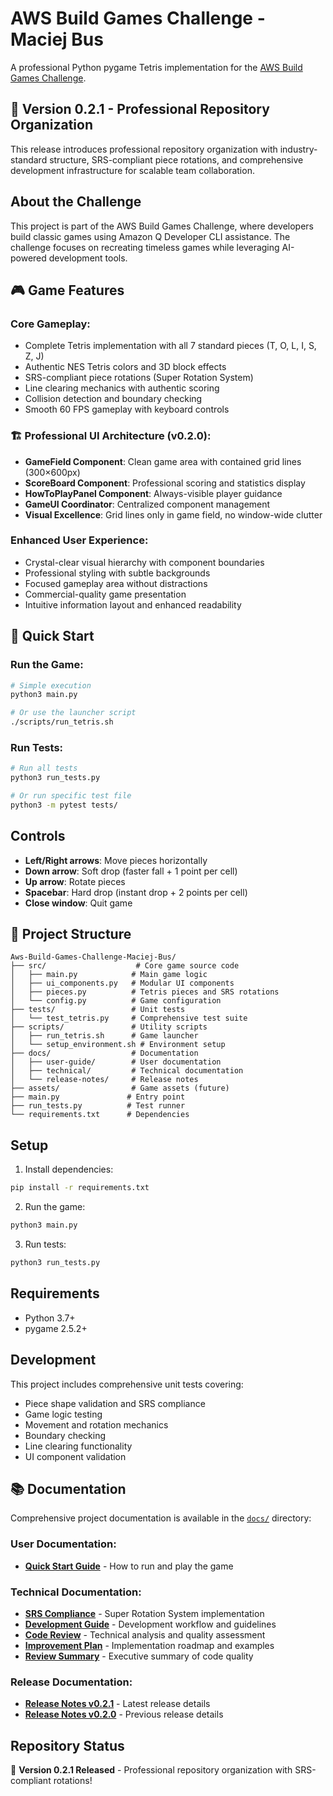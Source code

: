# AWS Build Games Challenge - Maciej Bus

A professional Python pygame Tetris implementation for the [AWS Build Games Challenge](https://builder.aws.com/content/2y6egGcPAGQs8EwtQUM9KAONojz/build-games-challenge-build-classics-with-amazon-q-developer-cli).

## 🌟 **Version 0.2.1 - Professional Repository Organization**

This release introduces professional repository organization with industry-standard structure, SRS-compliant piece rotations, and comprehensive development infrastructure for scalable team collaboration.

## About the Challenge

This project is part of the AWS Build Games Challenge, where developers build classic games using Amazon Q Developer CLI assistance. The challenge focuses on recreating timeless games while leveraging AI-powered development tools.

## 🎮 **Game Features**

### **Core Gameplay:**
- Complete Tetris implementation with all 7 standard pieces (T, O, L, I, S, Z, J)
- Authentic NES Tetris colors and 3D block effects
- SRS-compliant piece rotations (Super Rotation System)
- Line clearing mechanics with authentic scoring
- Collision detection and boundary checking
- Smooth 60 FPS gameplay with keyboard controls

### **🏗️ Professional UI Architecture (v0.2.0):**
- **GameField Component**: Clean game area with contained grid lines (300×600px)
- **ScoreBoard Component**: Professional scoring and statistics display
- **HowToPlayPanel Component**: Always-visible player guidance
- **GameUI Coordinator**: Centralized component management
- **Visual Excellence**: Grid lines only in game field, no window-wide clutter

### **Enhanced User Experience:**
- Crystal-clear visual hierarchy with component boundaries
- Professional styling with subtle backgrounds
- Focused gameplay area without distractions
- Commercial-quality game presentation
- Intuitive information layout and enhanced readability

## 🚀 **Quick Start**

### **Run the Game:**
```bash
# Simple execution
python3 main.py

# Or use the launcher script
./scripts/run_tetris.sh
```

### **Run Tests:**
```bash
# Run all tests
python3 run_tests.py

# Or run specific test file
python3 -m pytest tests/
```

## Controls

- **Left/Right arrows**: Move pieces horizontally
- **Down arrow**: Soft drop (faster fall + 1 point per cell)
- **Up arrow**: Rotate pieces
- **Spacebar**: Hard drop (instant drop + 2 points per cell)
- **Close window**: Quit game

## 📁 **Project Structure**

```
Aws-Build-Games-Challenge-Maciej-Bus/
├── src/                    # Core game source code
│   ├── main.py            # Main game logic
│   ├── ui_components.py   # Modular UI components
│   ├── pieces.py          # Tetris pieces and SRS rotations
│   └── config.py          # Game configuration
├── tests/                 # Unit tests
│   └── test_tetris.py     # Comprehensive test suite
├── scripts/               # Utility scripts
│   ├── run_tetris.sh      # Game launcher
│   └── setup_environment.sh # Environment setup
├── docs/                  # Documentation
│   ├── user-guide/        # User documentation
│   ├── technical/         # Technical documentation
│   └── release-notes/     # Release notes
├── assets/                # Game assets (future)
├── main.py               # Entry point
├── run_tests.py          # Test runner
└── requirements.txt      # Dependencies
```

## Setup

1. Install dependencies:
```bash
pip install -r requirements.txt
```

2. Run the game:
```bash
python3 main.py
```

3. Run tests:
```bash
python3 run_tests.py
```

## Requirements

- Python 3.7+
- pygame 2.5.2+

## Development

This project includes comprehensive unit tests covering:
- Piece shape validation and SRS compliance
- Game logic testing
- Movement and rotation mechanics
- Boundary checking
- Line clearing functionality
- UI component validation

## 📚 Documentation

Comprehensive project documentation is available in the [`docs/`](docs/) directory:

### **User Documentation:**
- **[Quick Start Guide](docs/user-guide/QUICK_START.md)** - How to run and play the game

### **Technical Documentation:**
- **[SRS Compliance](docs/technical/SRS_COMPLIANCE.md)** - Super Rotation System implementation
- **[Development Guide](docs/DEV_BRANCH_README.md)** - Development workflow and guidelines
- **[Code Review](docs/CODE_REVIEW.md)** - Technical analysis and quality assessment  
- **[Improvement Plan](docs/IMPROVEMENT_PLAN.md)** - Implementation roadmap and examples
- **[Review Summary](docs/REVIEW_SUMMARY.md)** - Executive summary of code quality

### **Release Documentation:**
- **[Release Notes v0.2.1](docs/release-notes/RELEASE_NOTES_v0.2.1.md)** - Latest release details
- **[Release Notes v0.2.0](docs/release-notes/RELEASE_NOTES_v0.2.0.md)** - Previous release details

## Repository Status

🌟 **Version 0.2.1 Released** - Professional repository organization with SRS-compliant rotations!
